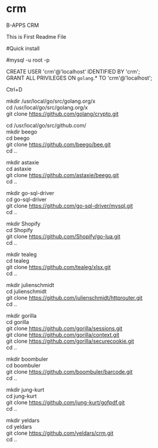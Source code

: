 # crm
B-APPS CRM

This is First Readme File


#Quick install

\#mysql -u root -p<br />

CREATE USER 'crm'@'localhost' IDENTIFIED BY 'crm';<br />
GRANT ALL PRIVILEGES ON `golang`.* TO 'crm'@'localhost';<br />

Ctrl+D


mkdir /usr/local/go/src/golang.org/x<br />
cd /usr/local/go/src/golang.org/x<br />
git clone https://github.com/golang/crypto.git<br />

cd /usr/local/go/src/github.com/<br />
mkdir beego<br />
cd beego<br />
git clone https://github.com/beego/bee.git<br />
cd ..<br />

mkdir astaxie<br />
cd astaxie<br />
git clone https://github.com/astaxie/beego.git<br />
cd ..<br />

mkdir go-sql-driver<br />
cd go-sql-driver<br />
git clone https://github.com/go-sql-driver/mysql.git<br />
cd ..<br />

mkdir Shopify<br />
cd Shopify<br />
git clone https://github.com/Shopify/go-lua.git<br />
cd ..<br />

mkdir tealeg<br />
cd tealeg<br />
git clone  https://github.com/tealeg/xlsx.git<br />
cd ..<br />


mkdir julienschmidt<br />
cd julienschmidt<br />
git clone  https://github.com/julienschmidt/httprouter.git<br />
cd ..<br />


mkdir gorilla<br />
cd gorilla<br />
git clone  https://github.com/gorilla/sessions.git<br />
git clone  https://github.com/gorilla/context.git<br />
git clone  https://github.com/gorilla/securecookie.git<br />
cd ..<br />

mkdir boombuler<br />
cd boombuler<br />
git clone  https://github.com/boombuler/barcode.git<br />
cd ..<br />

mkdir jung-kurt<br />
cd jung-kurt<br />
git clone  https://github.com/jung-kurt/gofpdf.git<br />
cd ..<br />

mkdir yeldars<br />
cd yeldars<br />
git clone https://github.com/yeldars/crm.git<br />
cd ..<br />



